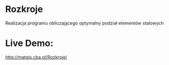 # Rozkroje
Realizacja programu obliczającego optymalny podział elementów stalowych

# Live Demo:
http://matgis.cba.pl/Rozkroje/
